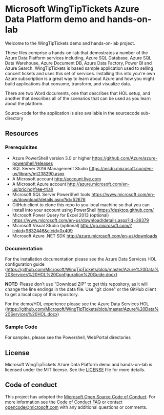 # Microsoft WingTipTickets Azure Data Platform demo and hands-on-lab

Welcome to the WingTipTickets demo and hands-on-lab project.

These files comprise a hands-on-lab that demostrates a number of the Azure Data Platform services including, Azure SQL Database, Azure SQL Data Warehouse, Azure Document DB, Azure Data Factory, Power BI and Azure Search.  WingTipTickets is based sample application used to selling concert tickets and uses this set of services.  Installing this into you're own Azure subscription is a great way to learn about Azure and how you might build applications that consume, transform, and visualize data.

There are two Word documents, one that describes that HOL setup, and another that describes all of the scenarios that can be used as you learn about the platform.

Source-code for the application is also available in the sourcecode sub-directory

## Resources
### Prerequisites
* Azure PowerShell version 3.0 or higher https://github.com/Azure/azure-powershell/releases
* SQL Server 2016 Management Studio https://msdn.microsoft.com/en-us/library/mt238290.aspx
* A Microsoft account http://account.live.com
* A Microsoft Azure account http://azure.microsoft.com/en-us/pricing/free-trial/
* Microsoft SQL Server PowerShell tools https://www.microsoft.com/en-us/download/details.aspx?id=52676
* GitHub client to clone this repo to you local machine so that you can install into your account using PowerShell https://desktop.github.com/
* Microsoft Power Query for Excel 2013 (optional) https://www.microsoft.com/en-us/download/details.aspx?id=39379
* Microsoft Visual Studio (optional) http://go.microsoft.com/?linkid=9832446&clcid=0x409
* Microsoft Azure .NET SDK http://azure.microsoft.com/en-us/downloads

### Documentation
For the installation documentation please see the Azure Data Services HOL configuration guide (https://github.com/Microsoft/WingTipTickets/blob/master/Azure%20Data%20Services%20HOL%20Configuration%20Guide.docx).  

**NOTE:** Please don't use "Download ZIP" to get this repository, as it will change the line endings in the data file. Use "git clone" or the GitHub client to get a local copy of this repository. 

For the demo/HOL experience please see the Azure Data Services HOL (https://github.com/Microsoft/WingTipTickets/blob/master/Azure%20Data%20Services%20HOL.docx)

### Sample Code
For samples, please see the Powershell, WebPortal directories

## License
Microsoft WingTipTickets Azure Data Platform demo and hands-on-lab is licensed under the MIT license. See the [LICENSE](https://github.com/Microsoft/WingTipTickets/blob/master/license) file for more details.

## Code of conduct
This project has adopted the [Microsoft Open Source Code of Conduct](https://opensource.microsoft.com/codeofconduct/). For more information see the [Code of Conduct FAQ](https://opensource.microsoft.com/codeofconduct/faq/) or contact [opencode@microsoft.com](mailto:opencode@microsoft.com) with any additional questions or comments.
